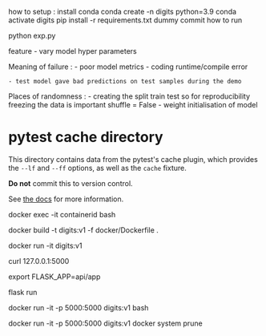 
how to setup :
install conda
conda create -n digits python=3.9
conda activate digits
pip install -r requirements.txt
dummy commit
how to run

python exp.py


feature
    - vary model hyper parameters


Meaning of failure :
    - poor model metrics
    - coding runtime/compile error

    - test model gave bad predictions on test samples during the demo

Places of randomness :
    - creating the split train test so for reproducibility freezing the data is important shuffle = False
    - weight initialisation of model

# pytest cache directory #

This directory contains data from the pytest's cache plugin,
which provides the `--lf` and `--ff` options, as well as the `cache` fixture.

**Do not** commit this to version control.

See [the docs](https://docs.pytest.org/en/stable/how-to/cache.html) for more information.

docker exec -it containerid bash

docker build -t digits:v1 -f docker/Dockerfile .

docker run -it digits:v1

curl 127.0.0.1:5000

export FLASK_APP=api/app

flask run

docker run -it -p 5000:5000 digits:v1 bash

docker run -it -p 5000:5000 digits:v1
docker system prune
